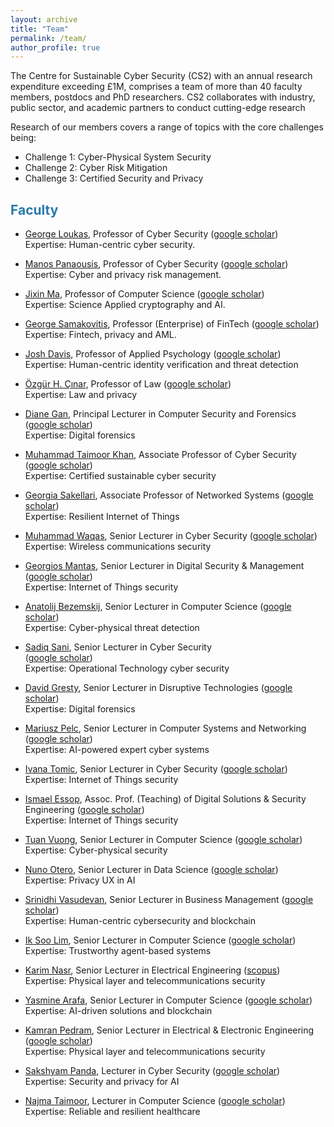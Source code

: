 ```yaml
---
layout: archive
title: "Team"
permalink: /team/
author_profile: true
---
```


The Centre for Sustainable Cyber Security (CS2) with an annual research expenditure exceeding £1M, comprises a team of more than 40 faculty members, postdocs and PhD researchers. CS2 collaborates with industry, public sector, and academic partners to conduct cutting-edge research 

Research of our members covers a range of topics with the core challenges being:
* Challenge 1: Cyber-Physical System Security
* Challenge 2: Cyber Risk Mitigation
* Challenge 3: Certified Security and Privacy

## <span style="color:#2979ab;">Faculty</span> 

* [George Loukas](https://www.gre.ac.uk/people/rep/faculty-of-engineering-and-science/george-loukas), Professor of Cyber Security 
([google scholar](https://scholar.google.co.uk/citations?hl=en&user=AfbIsPgAAAAJ)) <br>
Expertise: Human-centric cyber security.

* [Manos Panaousis](https://www.gre.ac.uk/people/rep/faculty-of-engineering-and-science/manos-panaousis), Professor of Cyber Security 
([google scholar](https://scholar.google.co.uk/citations?hl=en&user=FRwRt24AAAAJ&view_op=list_works)) <br>
Expertise: Cyber and privacy risk management.

* [Jixin Ma](https://www.gre.ac.uk/people/rep/faculty-of-engineering-and-science/jixin-ma), Professor of Computer Science 
([google scholar](https://scholar.google.co.uk/citations?hl=en&user=nMKdeZIAAAAJ&view_op=list_works&sortby=pubdate)) <br>
Expertise: Science  Applied cryptography and AI.

* [George Samakovitis](https://www.gre.ac.uk/people/rep/faculty-of-engineering-and-science/georgios-samakovitis), Professor (Enterprise) of FinTech 
([google scholar](https://scholar.google.co.uk/citations?hl=en&user=-uTNUYgAAAAJ&view_op=list_works&sortby=pubdate)) <br>
Expertise: Fintech, privacy and AML. 

* [Josh Davis](https://www.gre.ac.uk/people/rep/faculty-of-education-and-health/josh-davis), Professor of Applied Psychology 
([google scholar](https://scholar.google.co.uk/citations?hl=en&user=Yev5EfIAAAAJ&view_op=list_works&sortby=pubdate)) <br>
Expertise: Human-centric identity verification and threat detection

* [Özgür H. Çınar](https://www.gre.ac.uk/people/rep/las/ozgur-cinar), Professor of Law 
([google scholar](https://scholar.google.co.uk/citations?hl=en&user=FRwRt24AAAAJ&view_op=list_works)) <br>
Expertise: Law and privacy

* [Diane Gan](https://www.gre.ac.uk/people/rep/faculty-of-engineering-and-science/diane-gan), Principal Lecturer in Computer Security and Forensics 
([google scholar](https://scholar.google.co.uk/citations?hl=en&user=AiwNvmUAAAAJ&view_op=list_works)) <br>
Expertise: Digital forensics

* [Muhammad Taimoor Khan](https://www.gre.ac.uk/people/rep/faculty-of-engineering-and-science/muhammad-taimoor-khan), Associate Professor of Cyber Security 
([google scholar](https://scholar.google.co.uk/citations?hl=en&user=maVZheoAAAAJ&view_op=list_works)) <br>
Expertise: Certified sustainable cyber security

* [Georgia Sakellari](https://www.gre.ac.uk/people/rep/faculty-of-engineering-and-science/georgia-sakellari), Associate Professor of Networked Systems 
([google scholar](https://scholar.google.co.uk/citations?hl=en&user=LEShwBYAAAAJ&view_op=list_works&sortby=pubdate)) <br>
Expertise: Resilient Internet of Things

* [Muhammad Waqas](https://www.gre.ac.uk/people/rep/faculty-of-engineering-and-science/muhammad-waqas), Senior Lecturer in Cyber Security 
([google scholar](https://scholar.google.co.uk/citations?user=p5oLu_4AAAAJ&hl=en)) <br>
Expertise: Wireless communications security

* [Georgios Mantas](https://www.gre.ac.uk/people/rep/faculty-of-engineering-and-science/georgios-mantas), Senior Lecturer in Digital Security & Management
([google scholar](https://scholar.google.co.uk/citations?user=yUlhSfQAAAAJ&hl=en&oi=ao)) <br>
Expertise: Internet of Things security

* [Anatolij Bezemskij](https://www.gre.ac.uk/people/rep/faculty-of-engineering-and-science/anatolij-bezemskij), Senior Lecturer in Computer Science 
([google scholar](https://scholar.google.co.uk/citations?user=POdWFs8AAAAJ&hl=en)) <br> 
Expertise: Cyber-physical threat detection

* [Sadiq Sani](https://www.gre.ac.uk/people/rep/faculty-of-engineering-and-science/dr-sadiq-sani), Senior Lecturer in Cyber Security <br>
([google scholar](https://scholar.google.co.uk/citations?user=4mxGXzoAAAAJ&hl=en&oi=ao)) <br> 
Expertise: Operational Technology cyber security

* [David Gresty](https://www.gre.ac.uk/people/rep/faculty-of-engineering-and-science/david-gresty), Senior Lecturer in Disruptive Technologies 
([google scholar](https://www.gre.ac.uk/people/rep/faculty-of-engineering-and-science/david-gresty)) <br> 
Expertise: Digital forensics

* [Mariusz Pelc](https://www.gre.ac.uk/people/rep/faculty-of-engineering-and-science/mariusz-pelc), Senior Lecturer in Computer Systems and Networking 
([google scholar](https://scholar.google.co.uk/citations?user=ikv9LOMAAAAJ&hl=en&oi=ao)) <br> 
Expertise: AI-powered expert cyber systems

* [Ivana Tomic](https://www.gre.ac.uk/people/rep/faculty-of-engineering-and-science/dr-ivana-tomic), Senior Lecturer in Cyber Security 
([google scholar](https://scholar.google.co.uk/citations?user=2c60tAYAAAAJ&hl=en&oi=ao)) <br> 
Expertise: Internet of Things security

* [Ismael Essop](https://www.gre.ac.uk/people/rep/faculty-of-engineering-and-science/ismael-essop), Assoc. Prof. (Teaching) of Digital Solutions & Security Engineering 
([google scholar](https://scholar.google.co.uk/citations?user=BsGAdcQAAAAJ&hl=en&oi=ao)) <br> 
Expertise: Internet of Things security

* [Tuan Vuong](https://www.gre.ac.uk/people/rep/faculty-of-engineering-and-science/tuan-vuong), Senior Lecturer in Computer Science 
([google scholar](https://scholar.google.co.uk/citations?user=-S_skg4AAAAJ&hl=en)) <br> 
Expertise: Cyber-physical security

* [Nuno Otero](https://www.gre.ac.uk/people/rep/faculty-of-engineering-and-science/nuno-palmeiro-otero), Senior Lecturer in Data Science 
([google scholar](https://scholar.google.co.uk/citations?user=EBLg3CkAAAAJ&hl=en&oi=ao)) <br> 
Expertise: Privacy UX in AI

* [Srinidhi Vasudevan](https://www.gre.ac.uk/people/rep/faculty-of-business/dr-srinidhi-vasudevan), Senior Lecturer in Business Management 
([google scholar](https://scholar.google.co.uk/citations?user=0J_krXgAAAAJ&hl=en&oi=ao
)) <br> 
Expertise: Human-centric cybersecurity and blockchain

* [Ik Soo Lim](https://www.gre.ac.uk/people/rep/faculty-of-engineering-and-science/ik-soo-lim), Senior Lecturer in Computer Science 
([google scholar](https://scholar.google.co.uk/citations?user=P9LlUIQAAAAJ&hl=en&oi=ao)) <br> 
Expertise: Trustworthy agent-based systems

* [Karim Nasr](https://www.gre.ac.uk/people/rep/faculty-of-engineering-and-science/dr-karim-nasr), Senior Lecturer in Electrical Engineering 
([scopus](https://www.scopus.com/authid/detail.uri?authorId=8277782300)) <br> 
Expertise: Physical layer and telecommunications security

* [Yasmine Arafa](https://www.gre.ac.uk/people/rep/faculty-of-engineering-and-science/yasmine-arafa), Senior Lecturer in Computer Science 
([google scholar](https://www.scopus.com/authid/detail.uri?authorId=6603431940)) <br>
Expertise: AI-driven solutions and blockchain

* [Kamran Pedram](https://www.gre.ac.uk/people/rep/faculty-of-engineering-and-science/dr-kamran-pedram), Senior Lecturer in Electrical & Electronic Engineering 
([google scholar](https://www.scopus.com/authid/detail.uri?authorId=6603431940)) <br>
Expertise: Physical layer and telecommunications security

* [Sakshyam Panda](https://www.gre.ac.uk/people/rep/faculty-of-engineering-and-science/sakshyam-panda), Lecturer in Cyber Security 
([google scholar](https://scholar.google.com/citations?user=8Rwg4pkAAAAJ&hl=en)) <br>
Expertise: Security and privacy for AI

* [Najma Taimoor](https://www.gre.ac.uk/people/rep/faculty-of-engineering-and-science/najma-taimoor), Lecturer in Computer Science 
([google scholar](https://scholar.google.co.uk/citations?user=_4LaLDwAAAAJ&hl=en&oi=ao)) <br>
Expertise: Reliable and resilient healthcare


<!-- ## <span style="color:#2979ab;">Faculty</span> 

{% for member in site.data.team %}
  <hr>
  <div class="team-member">
    <img src="{{ member.image }}" alt="{{ member.name }}">
    <h3>{{ member.name }}</h3>
    <p>{{ member.role }}</p>
    <p>{{ member.bio }}</p>
    {% if member.google_scholar %}
      <a href="{{ member.google_scholar }}"><i class="ai ai-google-scholar"></i></a>
    {% endif %}
     {% if member.www %}
      <a href="{{ member.www }}">www</a>
    {% endif %}
    {% if member.linkedin %}
      <a href="{{ member.linkedin }}"><i class="fab fa-linkedin"></i></a>
    {% endif %}
    {% if member.twitter %}
      <a href="https://twitter.com/{{ member.twitter }}"><i class="fab fa-twitter"></i></a>
    {% endif %}
    {% if member.email %}
      <a href="mailto:{{ member.email }}"><i class="far fa-envelope"></i></a>
    {% endif %}
  </div>
{% endfor %}
 -->